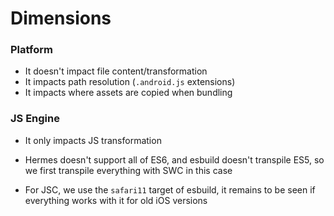 # Dimensions

### Platform

- It doesn't impact file content/transformation
- It impacts path resolution (`.android.js` extensions)
- It impacts where assets are copied when bundling

### JS Engine

- It only impacts JS transformation

- Hermes doesn't support all of ES6, and esbuild doesn't transpile ES5, so we first transpile everything with SWC in this case
- For JSC, we use the `safari11` target of esbuild, it remains to be seen if everything works with it for old iOS versions
